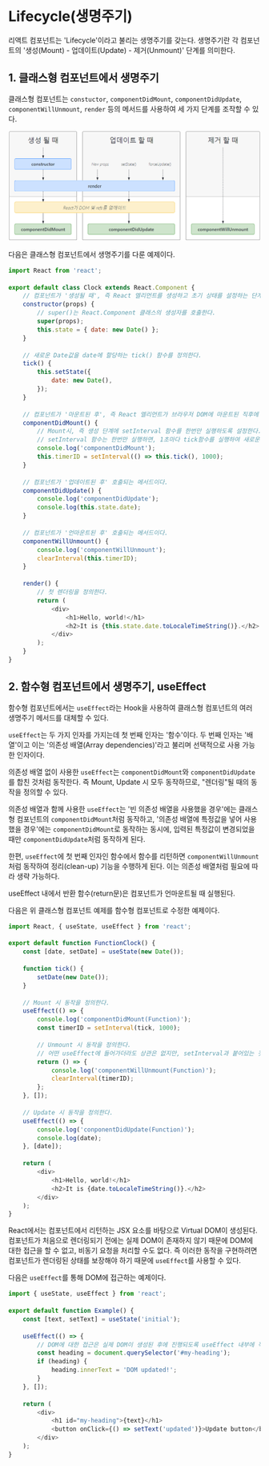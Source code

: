 # Lifecycle(생명주기)

리액트 컴포넌트는 'Lifecycle'이라고 불리는 생명주기를 갖는다. 생명주기란 각 컴포넌트의 '생성(Mount) - 업데이트(Update) - 제거(Unmount)' 단계를 의미한다.

## 1. 클래스형 컴포넌트에서 생명주기

클래스형 컴포넌트는 `constuctor`, `componentDidMount`, `componentDidUpdate`, `componentWillUnmount`, `render` 등의 메서드를 사용하여 세 가지 단계를 조작할 수 있다.

![life-cycle](../img/lifeCycle.PNG)

다음은 클래스형 컴포넌트에서 생명주기를 다룬 예제이다.

```js
import React from 'react';

export default class Clock extends React.Component {
    // 컴포넌트가 '생성될 때', 즉 React 엘리먼트를 생성하고 초기 상태를 설정하는 단계에서 호출되는 메서드이다.
    constructor(props) {
        // super()는 React.Component 클래스의 생성자를 호출한다.
        super(props);
        this.state = { date: new Date() };
    }

    // 새로운 Date값을 date에 할당하는 tick() 함수를 정의한다.
    tick() {
        this.setState({
            date: new Date(),
        });
    }

    // 컴포넌트가 '마운트된 후', 즉 React 엘리먼트가 브라우저 DOM에 마운트된 직후에 호출되는 메서드이다.
    componentDidMount() {
        // Mount시, 즉 생성 단계에 setInterval 함수를 한번만 실행하도록 설정한다.
        // setInterval 함수는 한번만 실행하면, 1초마다 tick함수를 실행하여 새로운 Date값을 가져와 state의 date에 할당한다.
        console.log('componentDidMount');
        this.timerID = setInterval(() => this.tick(), 1000);
    }

    // 컴포넌트가 '업데이트된 후' 호출되는 메서드이다.
    componentDidUpdate() {
        console.log('componentDidUpdate');
        console.log(this.state.date);
    }

    // 컴포넌트가 '언마운트된 후' 호출되는 메서드이다.
    componentWillUnmount() {
        console.log('componentWillUnmount');
        clearInterval(this.timerID);
    }

    render() {
        // 첫 렌더링을 정의한다.
        return (
            <div>
                <h1>Hello, world!</h1>
                <h2>It is {this.state.date.toLocaleTimeString()}.</h2>
            </div>
        );
    }
}
```

## 2. 함수형 컴포넌트에서 생명주기, useEffect

함수형 컴포넌트에서는 `useEffect`라는 Hook을 사용하여 클래스형 컴포넌트의 여러 생명주기 메서드를 대체할 수 있다.

`useEffect`는 두 가지 인자를 가지는데 첫 번째 인자는 '함수'이다. 두 번째 인자는 '배열'이고 이는 '의존성 배열(Array dependencies)'라고 불리며 선택적으로 사용 가능한 인자이다.

의존성 배열 없이 사용한 `useEffect`는 `componentDidMount`와 `componentDidUpdate`를 합친 것처럼 동작한다. 즉 Mount, Update 시 모두 동작하므로, "렌더링"될 때의 동작을 정의할 수 있다.

의존성 배열과 함께 사용한 `useEffect`는 '빈 의존성 배열을 사용했을 경우'에는 클래스형 컴포넌트의 `componentDidMount`처럼 동작하고, '의존성 배열에 특정값을 넣어 사용했을 경우'에는 `componentDidMount`로 동작하는 동시에, 입력된 특정값이 변경되었을 때만 `componentDidUpdate`처럼 동작하게 된다.

한편, `useEffect`에 첫 번째 인자인 함수에서 함수를 리턴하면 `componentWillUnmount`처럼 동작하여 정리(clean-up) 기능을 수행하게 된다. 이는 의존성 배열처럼 필요에 따라 생략 가능하다.

useEffect 내에서 반환 함수(return문)은 컴포넌트가 언마운트될 때 실행된다.

다음은 위 클래스형 컴포넌트 예제를 함수형 컴포넌트로 수정한 예제이다.

```js
import React, { useState, useEffect } from 'react';

export default function FunctionClock() {
    const [date, setDate] = useState(new Date());

    function tick() {
        setDate(new Date());
    }

    // Mount 시 동작을 정의한다.
    useEffect(() => {
        console.log('componentDidMount(Function)');
        const timerID = setInterval(tick, 1000);

        // Unmount 시 동작을 정의한다.
        // 어떤 useEffect에 들어가더라도 상관은 없지만, setInterval과 붙어있는 것이 가독성에 유리하기 때문에 이쪽에 작성 !
        return () => {
            console.log('componentWillUnmount(Function)');
            clearInterval(timerID);
        };
    }, []);

    // Update 시 동작을 정의한다.
    useEffect(() => {
        console.log('conponentDidUpdate(Function)');
        console.log(date);
    }, [date]);

    return (
        <div>
            <h1>Hello, world!</h1>
            <h2>It is {date.toLocaleTimeString()}.</h2>
        </div>
    );
}
```

React에서는 컴포넌트에서 리턴하는 JSX 요소를 바탕으로 Virtual DOM이 생성된다. 컴포넌트가 처음으로 렌더링되기 전에는 실제 DOM이 존재하지 않기 때문에 DOM에 대한 접근을 할 수 없고, 비동기 요청을 처리할 수도 없다. 즉 이러한 동작을 구현하려면 컴포넌트가 렌더링된 상태를 보장해야 하기 때문에 `useEffect`를 사용할 수 있다.

다음은 `useEffect`를 통해 DOM에 접근하는 예제이다.

```js
import { useState, useEffect } from 'react';

export default function Example() {
    const [text, setText] = useState('initial');

    useEffect(() => {
        // DOM에 대한 접근은 실제 DOM이 생성된 후에 진행되도록 useEffect 내부에 작성한다.
        const heading = document.querySelector('#my-heading');
        if (heading) {
            heading.innerText = 'DOM updated!';
        }
    }, []);

    return (
        <div>
            <h1 id="my-heading">{text}</h1>
            <button onClick={() => setText('updated')}>Update button</button>
        </div>
    );
}
```

